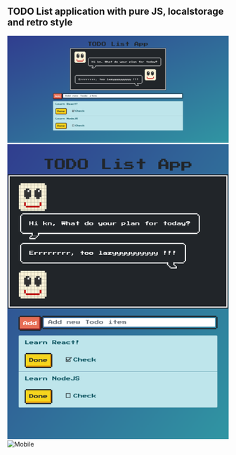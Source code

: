 ## TODO List application with pure JS, localstorage and retro style

![Laptop mode](static/homepage.png)
![Tablet](static/tablet.png)
![Mobile](static/mobile)